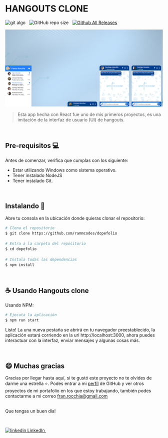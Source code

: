 # HANGOUTS CLONE

<!-- ![git algo](https://img.shields.io/badge/-EN%20DESARROLLO-brigthgreen?style=for-the-badge) -->

<!-- ![git algo](https://img.shields.io/badge/-EN%20DESARROLLO-success?style=for-the-badge) &nbsp; -->
![git algo](https://img.shields.io/badge/-React-61DAFB?logo=react&logoColor=22272E&style=for-the-badge) &nbsp;
![GitHub repo size](https://img.shields.io/github/repo-size/francodder/hangouts-clone?style=for-the-badge) &nbsp;
[![Github All Releases](https://img.shields.io/github/downloads/francodder/hangouts-clone/total.svg?style=for-the-badge)]()

<!-- ANGULAR BADGE -->
<!-- ![git algo](https://img.shields.io/badge/-Angular-DD0031?logo=angular&logoColor=white&style=for-the-badge) -->


<img src="preview.jpg" alt="exemplo imagem">

>Esta app hecha con React fue uno de mis primeros proyectos, es una imitación de la interfaz de usuario (UI) de hangouts.

&nbsp;

## Pre-requisitos 💻 

Antes de comenzar, verifica que cumplas con los siguiente:

* Estar utilizando Windows como sistema operativo.
* Tener instalado NodeJS
* Tener instalado Git.


&nbsp;

## Instalando 🔧

Abre tu consola en la ubicación donde quieras clonar el repositorio:

```bash
# Clona el repositorio
$ git clone https://github.com/rammcodes/dopefolio

# Entra a la carpeta del repositorio
$ cd dopefolio

# Instala todas las dependencias
$ npm install
```

&nbsp;



## ☕ Usando Hangouts clone

Usando NPM:

```bash
# Ejecuta la aplicación
$ npm run start
```

Listo! La una nueva pestaña se abrirá en tu navegador preestablecido, la aplicación estará corriendo en la url http://localhost:3000, ahora puedes interactuar con la interfaz, enviar mensajes y algunas cosas más.


<br>


## 😄 Muchas gracias<br>

Gracias por llegar hasta aquí, si te gustó este proyecto no te olvides de darme una estrella ⭐. Podes entrar a mi [perfíl](https://github.com/francodder) de GitHub y ver otros proyectos de mi portafolio en los que estoy trabajando, también podes contactarme a mi correo fran.rocchia@gmail.com 
<br>
<br>

Que tengas un buen día!

<br/>

<p>
  <a href="https://www.linkedin.com/in/franco-rocchia/" rel="nofollow noreferrer">
    <img src="https://i.stack.imgur.com/gVE0j.png" alt="linkedin"> LinkedIn
  </a> &nbsp; 
</p>